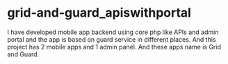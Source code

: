 # grid-and-guard_apiswithportal
I have developed mobile app backend using core php like APIs and admin portal and the app is based on guard service in different places. And this project has 2 mobile apps and 1 admin panel. And these apps name is Grid and Guard.
